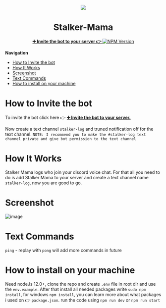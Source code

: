 <p align="center">
  <img src="https://user-images.githubusercontent.com/26870205/128326068-002aacd5-36e8-492f-8569-223be3ad1be9.png" />
</p>
<h1 align="center"> Stalker-Mama </h1>
<p align="center">
  <a href="https://discord.com/api/oauth2/authorize?client_id=872532278507601920&permissions=173946690624&scope=bot">
    <span><b>➕ Invite the bot to your server 👉 </b></span>
    <img src="https://img.shields.io/github/downloads/faisalantu/stalker-mama/total.svg" alt="NPM Version" />
  </a>
</p>

**Navigation** <br>

- [How to Invite the bot](#how-to-invite-the-bot)
- [How It Works](#how-it-works)
- [Screenshot](#screenshot)
- [Text Commands](#text-commands)
- [How to install on your machine](#how-to-install-on-your-machine)

# How to Invite the bot

<p>To invite the bot click here 👉 <a href="https://discord.com/api/oauth2/authorize?client_id=872532278507601920&permissions=173946690624&scope=bot"><span><b>➕ Invite the bot to your server.</b></span> </a></p>

Now create a text channel `stalker-log` and truned notification off for the text channel.
`NOTE: I recommend you to make the #stalker-log text channel private and give bot permission to the text channel`

# How It Works

Stalker Mama logs who join your discord voice chat. For that all you need to do is add Stalker Mama to your server and
create a text channel name `stalker-log`, now you are good to go.

# Screenshot

![image](https://user-images.githubusercontent.com/26870205/128376907-7855e86c-9175-4459-b4a9-a0bafa739f0b.png)

# Text Commands

`ping` - replay with `pong`
will add more commands in future

# How to install on your machine

Need nodeJs 12.0+, clone the repo and create `.env` file in root dir and use the `env.example`.
After that install all needed packages write `sudo npm install`, for windows `npm install`, you can learn more about what packages i used on 👉 `package.json`.
run the code using `npm run dev` or `npm run start`
